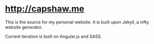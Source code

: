 http://capshaw.me
==================

This is the source for my personal website. It is built upon Jekyll, a nifty website generator.

Current iteration is built on Angular.js and SASS.